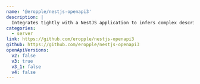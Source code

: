 ```yaml
---
name: '@eropple/nestjs-openapi3'
description: |
  Integrates tightly with a NestJS application to infers complex descriptions and expresses them in its generated OpenAPI document. It then presents that document via ReDoc, and validates inputs for conformance to spec.
categories:
  - server
link: https://github.com/eropple/nestjs-openapi3
github: https://github.com/eropple/nestjs-openapi3
openApiVersions:
  v2: false
  v3: true
  v3_1: false
  v4: false
---
```

